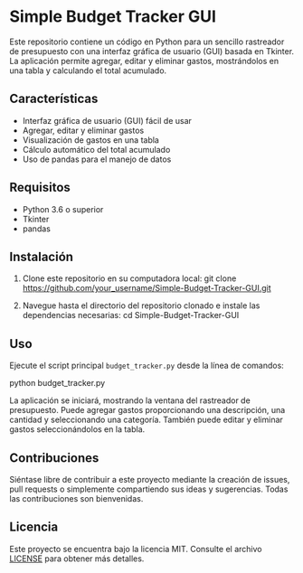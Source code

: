 # Simple Budget Tracker GUI

Este repositorio contiene un código en Python para un sencillo rastreador de presupuesto con una interfaz gráfica de usuario (GUI) basada en Tkinter. La aplicación permite agregar, editar y eliminar gastos, mostrándolos en una tabla y calculando el total acumulado.


## Características

- Interfaz gráfica de usuario (GUI) fácil de usar
- Agregar, editar y eliminar gastos
- Visualización de gastos en una tabla
- Cálculo automático del total acumulado
- Uso de pandas para el manejo de datos

## Requisitos

- Python 3.6 o superior
- Tkinter
- pandas

## Instalación

1. Clone este repositorio en su computadora local:
git clone https://github.com/your_username/Simple-Budget-Tracker-GUI.git


2. Navegue hasta el directorio del repositorio clonado e instale las dependencias necesarias:
cd Simple-Budget-Tracker-GUI


## Uso

Ejecute el script principal `budget_tracker.py` desde la línea de comandos:

python budget_tracker.py


La aplicación se iniciará, mostrando la ventana del rastreador de presupuesto. Puede agregar gastos proporcionando una descripción, una cantidad y seleccionando una categoría. También puede editar y eliminar gastos seleccionándolos en la tabla.

## Contribuciones

Siéntase libre de contribuir a este proyecto mediante la creación de issues, pull requests o simplemente compartiendo sus ideas y sugerencias. Todas las contribuciones son bienvenidas.

## Licencia

Este proyecto se encuentra bajo la licencia MIT. Consulte el archivo [LICENSE](LICENSE) para obtener más detalles.

